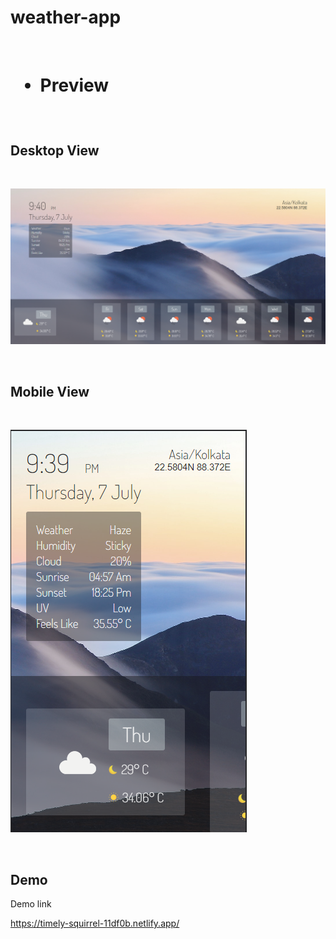 # weather-app


<br>

<h1>
  
- Preview

</h1>
  

  
<br>

## Desktop View

<br>

![App Screenshot](https://github.com/subham-04/weather-app/blob/main/w-d.png)

<br>

## Mobile View

<br>

![App Screenshot](https://github.com/subham-04/weather-app/blob/main/w-m.png)

<br>

## Demo

Demo link

https://timely-squirrel-11df0b.netlify.app/
